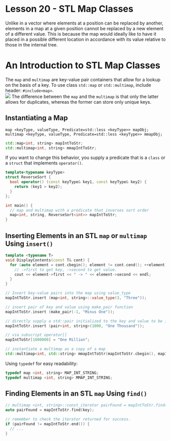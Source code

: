 # Lesson 20 - STL Map Classes
Unlike in a vector where elements at a position can be replaced by another, elements in a map at a given position cannot be replaced by a new element of a different value. This is because the map would ideally like to have it placed in a possible different location in accordance with its value relative to those in the internal tree.

# An Introduction to STL Map Classes 
The `map` and `multimap` are key-value pair containers that allow for a lookup on the basis of a key.
To use class `std::map` or `std::multimap`, include header: `#include<map>`.  
![](https://github.com/Huixxi/Fast-C-plus-plus/blob/master/images/map.png)
The difference between the `map` and the `multimap` is that only the latter allows for duplicates, whereas the former can store only unique keys.

## Instantiating a Map
`map <keyType, valueType, Predicate=std::less <keyType>> mapObj;`  
`multimap <keyType, valueType, Predicate=std::less <keyType>> mmapObj;`  
```c++
std::map<int, string> mapIntToStr; 
std::multimap<int, string> mmapIntToStr;
```
If you want to change this behavior, you supply a predicate that is a `class` or a `struct` that implements `operator()`.
```c++
template<typename keyType>
struct ReverseSort {
  bool operator() (const keyType& key1, const keyType& key2) {
    return (key1 > key2);
  }
};

int main() {
  // map and multimap with a predicate that inverses sort order 
  map<int, string, ReverseSort<int>> mapIntToStr; 
}
```

## Inserting Elements in an STL `map` or `multimap` Using `insert()`
```c++
template <typename T>
void DisplayContents(const T& cont) {
  for (auto element = cont.cbegin(); element != cont.cend(); ++element) {
    // ->first to get key, ->second to get value.
    cout << element->first << " -> " << element->second << endl;
  }
}

// Insert key-value pairs into the map using value_type 
mapIntToStr.insert (map<int, string>::value_type(3, "Three"));

// insert pair of key and value using make_pair function 
mapIntToStr.insert (make_pair(-1, "Minus One"));

// directly supply a std::pair initialized to the key and value to be inserted
mapIntToStr.insert (pair<int, string>(1000, "One Thousand"));

// via subscript operator[]
mapIntToStr[1000000] = "One Million";

// instantiate a multimap as a copy of a map
std::multimap<int, std::string> mmapIntToStr(mapIntToStr.cbegin(), mapIntToStr.cend());
```
Using `typedef` for easy readability:  
```c++
typedef map <int, string> MAP_INT_STRING; 
typedef multimap <int, string> MMAP_INT_STRING;
```

## Finding Elements in an STL `map` Using `find()`
```c++
// multimap <int, string>::const_iterator pairFound = mapIntToStr.find(key);
auto pairFound = mapIntToStr.find(key);

// remember to check the iterator returned for success.
if (pairFound != mapIntToStr.end()) {
  // ...
}
```

